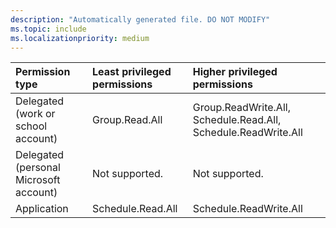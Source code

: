 ```yaml
---
description: "Automatically generated file. DO NOT MODIFY"
ms.topic: include
ms.localizationpriority: medium
---
```


|Permission type|Least privileged permissions|Higher privileged permissions|
|:---|:---|:---|
|Delegated (work or school account)|Group.Read.All|Group.ReadWrite.All, Schedule.Read.All, Schedule.ReadWrite.All|
|Delegated (personal Microsoft account)|Not supported.|Not supported.|
|Application|Schedule.Read.All|Schedule.ReadWrite.All|

